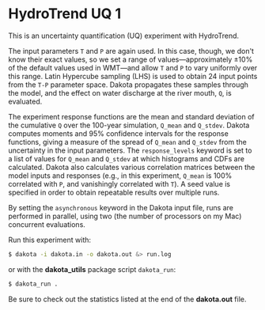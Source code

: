 # HydroTrend UQ 1

This is an uncertainty quantification (UQ) experiment
with HydroTrend.

The input parameters `T` and `P`
are again used.
In this case, though,
we don't know their exact values,
so we set a range of values&mdash;approximately &plusmn;10%
of the default values used in WMT&mdash;and allow
`T` and `P` to vary uniformly over this range.
Latin Hypercube sampling (LHS)
is used to obtain 24 input points
from the `T-P` parameter space.
Dakota propagates these samples through the model,
and the effect
on water discharge at the river mouth, `Q`,
is evaluated.

The experiment response functions are the mean and standard deviation
of the cumulative `Q` over the 100-year simulation,
`Q_mean` and `Q_stdev`.
Dakota computes moments and 95% confidence intervals
for the response functions,
giving a measure of the spread of `Q_mean` and `Q_stdev`
from the uncertainty in the input parameters.
The `response_levels` keyword is set
to a list of values for `Q_mean` and `Q_stdev`
at which histograms and CDFs are calculated.
Dakota also calculates various correlation matrices
between the model inputs and responses
(e.g., in this experiment, `Q_mean` is 100% correlated with `P`,
and vanishingly correlated with `T`).
A seed value is specified in order to obtain repeatable results
over multiple runs.

By setting the `asynchronous` keyword
in the Dakota input file,
runs are performed in parallel,
using two (the number of processors on my Mac)
concurrent evaluations.

Run this experiment with:

```bash
$ dakota -i dakota.in -o dakota.out &> run.log
```

or with the **dakota_utils** package script `dakota_run`:

```bash
$ dakota_run .
```

Be sure to check out the statistics listed at the end of the 
**dakota.out** file.

